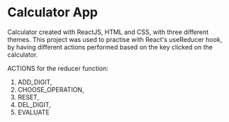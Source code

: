 # Calculator App

Calculator created with ReactJS, HTML and CSS, with three different themes.
This project was used to practise with React's useReducer hook, by having different actions performed based on the key clicked on the calculator.

ACTIONS for the reducer function:

1. ADD_DIGIT,
2. CHOOSE_OPERATION,
3. RESET,
4. DEL_DIGIT,
5. EVALUATE
